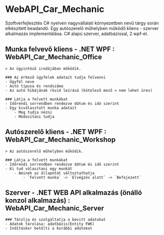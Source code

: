 # WebAPI_Car_Mechanic



Szoftverfejlesztés C# nyelven nagyvállalati környezetben nevű tárgy során elkészített beadandó. 
Egy autószerelő műhelyben működő kliens - szerver alkalmazás implementálása.
C# alapú szerver, adatbázissal, 2 wpf-el.

## Munka felvevő kliens - .NET WPF    :   WebAPI_Car_Mechanic_Office
    > Az ügyintéző irodájában működik.

    ### Az érkező ügyfelek adatait tudja felvenni
    - Ügyfél neve    
    - Autó típusa és rendszáma    
    - Az autó hibájának rövid leírásá (kötelező mező = nem lehet üres)

    ### Látja a felvett munkákat
    - Időrendi sorrendben rendezve dátum és idó szerint
    - Egy kiválasztott munka adatait
        - Meg tudja nézni
        - Módosítani tudja

## Autószerelő kliens - .NET WPF   :   WebAPI_Car_Mechanic_Workshop
    > Az autószerelő műhelyben működik.

    ### Látja a felvett munkákat
    - Időrendi sorrendben rendezve dátum és idő szerint
    - Ki tud választani egy munkát
        - Aminek az állapotát változtathatja
            - `Felvett munka` -> `Elvégzés alatt` -> `Befejezett`
            
## Szerver - .NET WEB API alkalmazás (önálló konzol alkalmazás)     :     WebAPI_Car_Mechanic_Server
    ### Tárolja és szolgáltatja a bevitt adatokat
    - Adatok tárolása: adatbázis(Entity FWK)
    - Indításkor betölti a korábbi adatokat          

